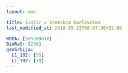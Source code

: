 ```yaml
---
layout: map

title: Šimšir u Sremskim Karlovcima
last_modified_at: 2018-05-23T08:07:30+02:00

WDPA: [555589018]
BioRaS: [238]
geoSrbija:
  L1_182: [55]
  L1_302: [19]
---
```

